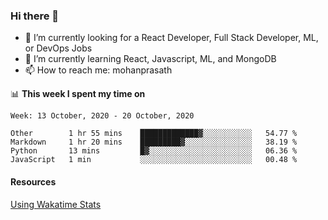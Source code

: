### Hi there 👋

- 🔭 I’m currently looking for a React Developer, Full Stack Developer, ML, or DevOps Jobs
- 🌱 I’m currently learning React, Javascript, ML, and MongoDB
- 📫 How to reach me: mohanprasath

📊 **This week I spent my time on**
<!--START_SECTION:waka-->
```text
Week: 13 October, 2020 - 20 October, 2020

Other        1 hr 55 mins    █████████████▓░░░░░░░░░░░   54.77 % 
Markdown     1 hr 20 mins    █████████▓░░░░░░░░░░░░░░░   38.19 % 
Python       13 mins         █▓░░░░░░░░░░░░░░░░░░░░░░░   06.36 % 
JavaScript   1 min           ░░░░░░░░░░░░░░░░░░░░░░░░░   00.48 % 
```
<!--END_SECTION:waka-->

#### Resources
[Using Wakatime Stats](https://github.com/marketplace/actions/waka-readme)
